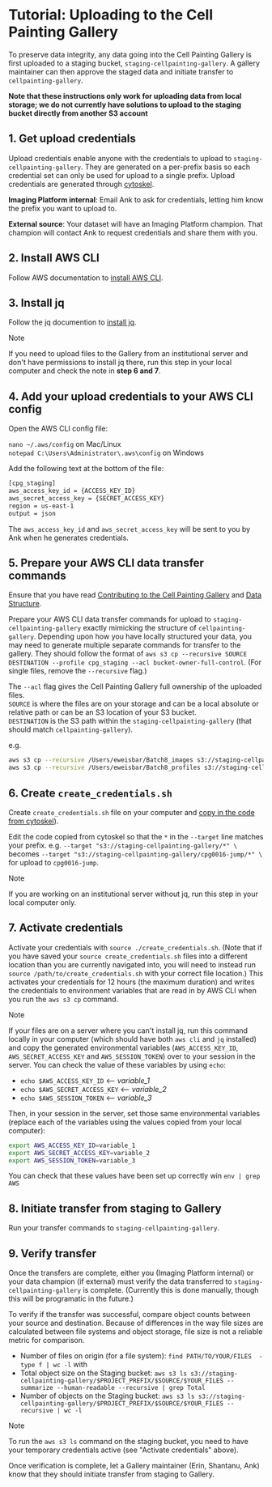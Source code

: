 # Tutorial: Uploading to the Cell Painting Gallery

To preserve data integrity, any data going into the Cell Painting Gallery is first uploaded to a staging bucket, `staging-cellpainting-gallery`.
A gallery maintainer can then approve the staged data and initiate transfer to `cellpainting-gallery`.

**Note that these instructions only work for uploading data from local storage; we do not currently have solutions to upload to the staging bucket directly from another S3 account**

## 1. Get upload credentials

Upload credentials enable anyone with the credentials to upload to `staging-cellpainting-gallery`.
They are generated on a per-prefix basis so each credential set can only be used for upload to a single prefix.
Upload credentials are generated through [cytoskel](https://github.com/broadinstitute/cytoskel/tree/main).

**Imaging Platform internal**: Email Ank to ask for credentials, letting him know the prefix you want to upload to.

**External source**: Your dataset will have an Imaging Platform champion.
That champion will contact Ank to request credentials and share them with you.

## 2. Install AWS CLI

Follow AWS documentation to [install AWS CLI](https://docs.aws.amazon.com/cli/latest/userguide/getting-started-install.html).

## 3. Install jq

Follow the jq documention to [install jq](https://jqlang.github.io/jq/download/).

>[!NOTE]
>If you need to upload files to the Gallery from an institutional server and don't have permissions to install jq there, run this step in your local computer and check the note in **step 6 and 7**.

## 4. Add your upload credentials to your AWS CLI config

Open the AWS CLI config file:

`nano ~/.aws/config` on Mac/Linux  
`notepad C:\Users\Administrator\.aws\config` on Windows

Add the following text at the bottom of the file:

```bash
[cpg_staging]
aws_access_key_id = {ACCESS_KEY_ID}
aws_secret_access_key = {SECRET_ACCESS_KEY}
region = us-east-1
output = json
```

The `aws_access_key_id` and `aws_secret_access_key` will be sent to you by Ank when he generates credentials.

## 5. Prepare your AWS CLI data transfer commands

Ensure that you have read [Contributing to the Cell Painting Gallery](/documentation/contributing_to_cpg.md) and [Data Structure](/documentation/data_structure.md).

Prepare your AWS CLI data transfer commands for upload to `staging-cellpainting-gallery` exactly mimicking the structure of `cellpainting-gallery`.
Depending upon how you have locally structured your data, you may need to generate multiple separate commands for transfer to the gallery.
They should follow the format of `aws s3 cp --recursive SOURCE DESTINATION --profile cpg_staging --acl bucket-owner-full-control`.
(For single files, remove the `--recursive` flag.)

The `--acl` flag gives the Cell Painting Gallery full ownership of the uploaded files.  
`SOURCE` is where the files are on your storage and can be a local absolute or relative path or can be an S3 location of your S3 bucket.  
`DESTINATION` is the S3 path within the `staging-cellpainting-gallery` (that should match `cellpainting-gallery`).

e.g.  

```bash
aws s3 cp --recursive /Users/eweisbar/Batch8_images s3://staging-cellpainting-gallery/cpg0123-example/broad/images/2024_04_01_Batch8/images/ --acl bucket-owner-full-control 
aws s3 cp --recursive /Users/eweisbar/Batch8_profiles s3://staging-cellpainting-gallery/cpg0123-example/broad/workspace/profiles/2024_04_01_Batch8/ --acl bucket-owner-full-control
```

## 6. Create `create_credentials.sh`

Create `create_credentials.sh` file on your computer and [copy in the code from cytoskel](https://github.com/broadinstitute/cytoskel/blob/main/cytoskel/docs/access_cpg_staging.md#create-file-called-s3_credentialssh)).

Edit the code copied from cytoskel so that the `*` in the `--target` line matches your prefix.
e.g.  `--target "s3://staging-cellpainting-gallery/*" \` becomes `--target "s3://staging-cellpainting-gallery/cpg0016-jump/*" \` for upload to `cpg0016-jump`.

>[!NOTE]
>If you are working on an institutional server without jq, run this step in your local computer only.

## 7. Activate credentials

Activate your credentials with `source ./create_credentials.sh`.
(Note that if you have saved your `source create_credentials.sh` files into a different location than you are currently navigated into, you will need to instead run `source /path/to/create_credentials.sh` with your correct file location.)
This activates your credentials for 12 hours (the maximum duration) and writes the credentials to environment variables that are read in by AWS CLI when you run the `aws s3 cp` command.

>[!NOTE]
>If your files are on a server where you can't install jq, run this command locally in your computer (which should have both `aws cli` and `jq` installed) and copy the generated environmental variables (`AWS_ACCESS_KEY_ID`, `AWS_SECRET_ACCESS_KEY` and `AWS_SESSION_TOKEN`) over to your session in the server.
>You can check the value of these variables by using `echo`:
>- `echo $AWS_ACCESS_KEY_ID` <-- *variable_1*
>- `echo $AWS_SECRET_ACCESS_KEY` <-- *variable_2*
>- `echo $AWS_SESSION_TOKEN` <-- *variable_3*
>
>Then, in your session in the server, set those same environmental variables (replace each of the variables using the values copied from your local computer):
>```bash
>export AWS_ACCESS_KEY_ID=variable_1
>export AWS_SECRET_ACCESS_KEY=variable_2
>export AWS_SESSION_TOKEN=variable_3
>```
>You can check that these values have been set up correctly win `env | grep AWS`

## 8. Initiate transfer from staging to Gallery

Run your transfer commands to `staging-cellpainting-gallery`.

## 9. Verify transfer

Once the transfers are complete, either you (Imaging Platform internal) or your data champion (if external) must verify the data transferred to `staging-cellpainting-gallery` is complete.
(Currently this is done manually, though this will be programatic in the future.)

To verify if the transfer was successful, compare object counts between your source and destination.
Because of differences in the way file sizes are calculated between file systems and object storage, file size is not a reliable metric for comparison.
- Number of files on origin (for a file system): `find PATH/TO/YOUR/FILES  -type f | wc -l`
with
- Total object size on the Staging bucket: `aws s3 ls s3://staging-cellpainting-gallery/$PROJECT_PREFIX/$SOURCE/$YOUR_FILES --summarize --human-readable --recursive | grep Total`
- Number of objects on the Staging bucket: `aws s3 ls s3://staging-cellpainting-gallery/$PROJECT_PREFIX/$SOURCE/$YOUR_FILES --recursive | wc -l`

>[!NOTE]
>To run the `aws s3 ls` command on the staging bucket, you need to have your temporary credentials active (see "Activate credentials" above).

Once verification is complete, let a Gallery maintainer (Erin, Shantanu, Ank) know that they should initiate transfer from staging to Gallery.
